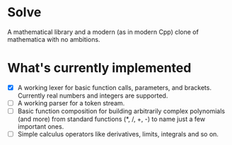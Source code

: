 # Solve
A mathematical library and a modern (as in modern Cpp) clone of
mathematica with no ambitions.

# What's currently implemented
- [x] A working lexer for basic function calls, parameters, and brackets. Currently real numbers and integers are supported.
- [ ] A working parser for a token stream.
- [ ] Basic function composition for building arbitrarily complex
  polynomials (and more) from standard functions (*, /, +, -) to
  name just a few important ones.
- [ ] Simple calculus operators like derivatives, limits, integrals and
  so on.
